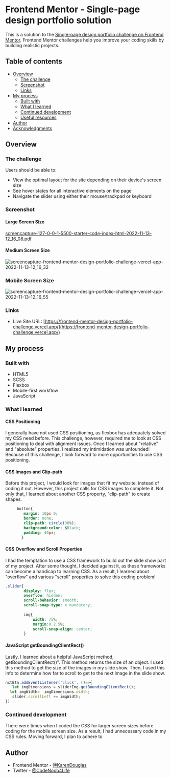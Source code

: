 # Frontend Mentor - Single-page design portfolio solution

This is a solution to the [Single-page design portfolio challenge on Frontend Mentor](https://www.frontendmentor.io/challenges/singlepage-design-portfolio-2MMhyhfKVo). Frontend Mentor challenges help you improve your coding skills by building realistic projects. 

## Table of contents

- [Overview](#overview)
  - [The challenge](#the-challenge)
  - [Screenshot](#screenshot)
  - [Links](#links)
- [My process](#my-process)
  - [Built with](#built-with)
  - [What I learned](#what-i-learned)
  - [Continued development](#continued-development)
  - [Useful resources](#useful-resources)
- [Author](#author)
- [Acknowledgments](#acknowledgments)



## Overview

### The challenge

Users should be able to:

- View the optimal layout for the site depending on their device's screen size
- See hover states for all interactive elements on the page
- Navigate the slider using either their mouse/trackpad or keyboard

### Screenshot
#### Large Screen Size
[screencapture-127-0-0-1-5500-starter-code-index-html-2022-11-13-12_16_08.pdf](https://github.com/KarenDouglas/Frontend-Mentor-Design-Portfolio-Challenge/files/9997944/screencapture-127-0-0-1-5500-starter-code-index-html-2022-11-13-12_16_08.pdf)

#### Medium Screen Size

![screencapture-frontend-mentor-design-portfolio-challenge-vercel-app-2022-11-13-12_16_32](https://user-images.githubusercontent.com/79128405/201537696-4adb3891-68c2-4b34-9fcf-5c924a574999.png)

### Mobile Screen Size

![screencapture-frontend-mentor-design-portfolio-challenge-vercel-app-2022-11-13-12_16_55](https://user-images.githubusercontent.com/79128405/201537818-7c6ffe43-244f-4a1a-b5b4-02b8e0c31144.png)


### Links

- Live Site URL: [https://frontend-mentor-design-portfolio-challenge.vercel.app/](https://frontend-mentor-design-portfolio-challenge.vercel.app/)

## My process

### Built with

- HTML5
- SCSS
- Flexbox
- Mobile-first workflow
- JavaScript



### What I learned

#### CSS Positioning
I generally have not used CSS positioning, as flexbox has adequately solved my CSS need before. This challenge, however, required me to look at CSS positioning to deal with alignment issues. Once I learned about "relative" and "absolute" properties, I realized my intimidation was unfounded! Because of this challenge, I look forward to more opportunities to use CSS positioning.

#### CSS Images and Clip-path
Before this project, I would look for images that fit my website, instead of coding it out. However, this project calls for CSS images to complete it. Not only that, I learned about another CSS property, "clip-path" to create shapes.  
```css
     button{
        margin: 10px 0;
        border: none;
        clip-path: circle(30%);
        background-color: $Black;
        padding: 40px;
       }
```

#### CSS Overflow and Scroll Properties
I had the temptation to use a CSS framework to build out the slide show part of my project. After some thought, I decided against it, as these frameworks can become a handicap to learning CSS. As a result, I learned about "overflow" and various "scroll" properties to solve this coding problem! 
```css
.slider{
        display: flex;
        overflow: hidden;
        scroll-behavior: smooth;
        scroll-snap-type: x mandatory;
      
        img{
            width: 75%;
            margin:0 2.5%;
            scroll-snap-align: center;
        }

```

#### JavaScript getBoundingClientRect()
 Lastly, I learned about a helpful JavaScript method, getBoundingClientRect()". This method returns the size of an object. I used this method to get the size of the images in my slide show. Then, I used this info to determine how far to scroll to get to the next image in the slide show.
 ```js
 nxtBtn.addEventListener('click', ()=>{
    let imgDimensions = sliderImg.getBoundingClientRect();
   let imgWidth=  imgDimensions.width;
    slider.scrollLeft += imgWidth;
})
```

### Continued development

There were times when I coded the CSS for larger screen sizes before coding for the mobile screen size. As a result, I had unnecessary code in my CSS rules. Moving forward, I plan to adhere to 


## Author

- Frontend Mentor - [@KarenDouglas](https://www.frontendmentor.io/profile/KarenDouglas)
- Twitter - [@CodeNoob4Life](https://twitter.com/CodeNoob4Life)





